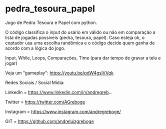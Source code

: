 # pedra_tesoura_papel
Jogo de Pedra Tesoura e Papel com python.

O código classifica o input do usário em válido ou não em comparação a lista de jogadas possíveis (pedra, tesoura, papel). Caso esteja ok, o coptador usa uma escolha randômica e o código decide quem ganha de acordo com a lógica do jogo.

Input, While, Loops, Comparações, Time (para dar tempo de gravar a tela e jogar)

Veja um "gameplay":
https://youtu.be/pdW4gslVVqk


Redes Sociais / Social Midia:

LinkedIn = https://www.linkedin.com/in/andregreb...

Twitter = https://twitter.com/AGreboge

Instagram = https://www.instagram.com/andregreboge/

GIT = https://github.com/andreluizgreboge

